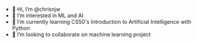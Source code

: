 - 👋 Hi, I’m @chrisnjw
- 👀 I’m interested in ML and AI
- 🌱 I’m currently learning CS50's Introduction to Artificial Intelligence with Python
- 💞️ I’m looking to collaborate on machine learning project


<!---
chrisnjw/chrisnjw is a ✨ special ✨ repository because its `README.md` (this file) appears on your GitHub profile.
You can click the Preview link to take a look at your changes.
--->
